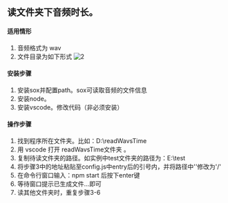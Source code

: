 ## 读文件夹下音频时长。
#### 适用情形
1. 音频格式为 wav
2. 文件目录为如下形式
![2]("./imgs/1.png")
#### 安装步骤
1. 安装sox并配置path。sox可读取音频的文件信息
2. 安装node。
3. 安装vscode。修改代码（非必须安装）

#### 操作步骤
1. 找到程序所在文件夹。比如：D:\readWavsTime
2. 用 vscode 打开 readWavsTime文件夹 。
3. 复制待读文件夹的路径。如实例中test文件夹的路径为：E:\test
4. 将步骤3中的地址粘贴至config.js中entry后的引号内，并将路径中'\'修改为'/'
5. 在命令行窗口输入：npm start 后按下enter键
6. 等待窗口提示已生成文件...即可
7. 读其他文件夹时，重复步骤3-6